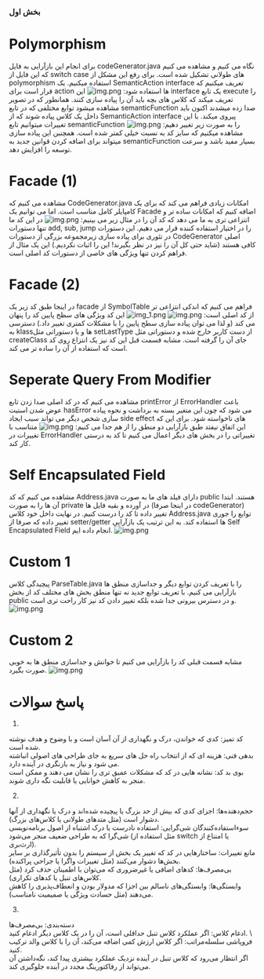 ### بخش اول 

# Polymorphism
برای انجام این بازآرایی به فایل codeGenerator.java نگاه می کنیم و مشاهده می کنیم که این فایل از switch case های طولانی تشکیل شده است. برای رفع این مشکل از polymorphism استفاده میکنیم. یک SemanticAction interface تعریف میکنیم که قرار است برای action ها استفاده شود:
![img.png](screenshots/img.png)
این interface یک تابع execute را تعریف میکند که کلاس های بچه باید آن را پیاده سازی کنند. همانطور که در تصویر مشاهده میشود توابع مختلفی که در تابع semanticFunction صدا زده میشدند اکنون باید داخل یک کلاس پیاده شوند که از SemanticAction interface پیروی میکند. با این تغییرات میتوانیم تابع semanticFunction را به صورت زیر تغییر دهیم:
![img.png](screenshots/img2.png)
مشاهده میکنیم که سایز کد به نسبت خیلی کمتر شده است. همچنین این پیاده سازی میتواند برای اضافه کردن قوانین جدید به semanticFunction بسیار مفید باشد و سرعت توسعه را افزایش دهد.

# Facade (1)
مشاهده می کنیم که CodeGenerator.java امکانات زیادی فراهم می کند که برای یک کامپایلر کامل مناسب است. اما می توانیم یک Facade اضافه کنیم که امکانات ساده تر و انتزاعی تری به ما می دهد که کد آن را در مثال زیر می بینیم:
![img.png](screenshots/img3.png)
در این کد ما تنها دستورات add, sub, jump را در اختیار استفاده کننده قرار می دهیم. این دستورات در تئوری برای پیاده سازی زیرمجموعه بزرگی از دستورات CodeGenerator اصلی کافی هستند (شاید حتی کل آن را نیز در نظر بگیرند! این را اثبات نکردیم.) این یک مثال از فراهم کردن تنها ویژگی های خاصی از دستورات کد اصلی است. 

# Facade (2)
در اینجا طبق کد زیر یک facade از SymbolTable فراهم می کنیم که اندکی انتزاعی تر از کد اصلی است:
![img.png](screenshots/img4.png)
![img_1.png](screenshots/img5.png)
این کد ویژگی های سظخ پایین کد را پنهان می کند (و لذا می توان پیاده سازی سطح پایین را با مشکلات کمتری تغییر داد.) دسترسی به klassها و یا دستوراتی مثل setLastType از دست کاربر خارج شده و دستوراتی مثل createClass جای آن را گرفته است. مشابه قسمت قبل این کد نیز یک انتزاع روی کد است که استفاده از آن را ساده تر می کند. 

# Seperate Query From Modifier
مشاهده می کنیم که در کد اصلی صدا زدن تابع printError از ErrorHandler باعث عوض شدن استیت hasError می شود که چون این متغیر بسته به برداشت و نحوه پیاده سازی شخص دیگر می تواند سبب ایجاد side effect های ناخواسته شود. برای این که این اتفاق نیفتد طبق بازآرایی دو منطق را از هم جدا می کنیم:
![img.png](screenshots/img6.png)
متناسب با تغییرات در ErrorHandler تغییراتی را در بخش های دیگر اعمال می کنیم تا کد به درستی کار کند.

# Self Encapsulated Field
مشاهده می کنیم که کد Address.java دارای فیلد های ما به صورت public هستند. ابتدا آن ها را به صورت private در آورده و بقیه فایل ها (در اینجا صرفا codeGenerator)‌ تغییر داده تا کد را درست کنیم. در نهایت داخل خود کلاس Address.java توابع را جوری تغییر داده که صرفا از setter/getter ها استفاده کند. به این ترتیب یک بازآرایی Self Encapsulated Field انجام داده ایم.
![img.png](screenshots/img7.png)

# Custom 1
پیچیدگی کلاس ParseTable.java را با تعریف کردن توابع دیگر و جداسازی منطق ها بازآرایی می کنیم. با تعریف توابع جدید نه تنها منطق بخش های مختلف کد از بخش public و در دسترس بیرونی جدا شده بلکه تغییر دادن کد نیز کار راحت تری است.
![img.png](screenshots/img8.png)

# Custom 2
مشابه قسمت قبلی کد را بازآرایی می کنیم تا خوانش و جداسازی منطق ها به خوبی صورت بگیرد.
![img.png](screenshots/img9.png)

# پاسخ سوالات 
1.
کد تمیز: کدی که خواندن، درک و نگهداری از آن آسان است و با وضوح و هدف نوشته شده است.
\
بدهی فنی: هزینه ای که از انتخاب راه حل های سریع به جای طراحی های اصولی انباشته می شود و نیاز به بازنگری در آینده دارد.
\
بوی بد کد: نشانه هایی در کد که مشکلات عمیق تری را نشان می دهند و ممکن است منجر به کاهش خوانایی یا قابلیت نگه داری شوند.

2.
حجم‌دهنده‌ها: اجزای کدی که بیش از حد بزرگ یا پیچیده شده‌اند و درک یا نگهداری از آنها دشوار است (مثل متدهای طولانی یا کلاس‌های بزرگ).
\
سوءاستفاده‌کنندگان شی‌گرایی: استفاده نادرست یا درک اشتباه از اصول برنامه‌نویسی شی‌گرا که به طراحی ضعیف منجر می‌شود (مثل استفاده از switch یا امتناع از ارث‌بری).
\
مانع تغییرات: ساختارهایی در کد که تغییر یک بخش از سیستم را بدون تأثیرگذاری بر سایر بخش‌ها دشوار می‌کنند (مثل تغییرات واگرا یا جراحی پراکنده).
\
بی‌مصرف‌ها: کدهای اضافی یا غیرضروری که می‌توان با اطمینان حذف کرد (مثل کلاس‌های تنبل یا کدهای تکراری).
\
وابستگی‌ها: وابستگی‌های ناسالم بین اجزا که مدولار بودن و انعطاف‌پذیری را کاهش می‌دهند (مثل حسادت ویژگی یا صمیمیت نامناسب).

3.
دسته‌بندی: بی‌مصرف‌ها
\
  ادغام کلاس: اگر عملکرد کلاس تنبل حداقلی است، آن را در یک کلاس دیگر ادغام کنید.
\  
  فروپاشی سلسله‌مراتب: اگر کلاس ارزش کمی اضافه می‌کند، آن را با کلاس والد ترکیب کنید.
\
    اگر انتظار می‌رود که کلاس تنبل در آینده نزدیک عملکرد بیشتری پیدا کند، نگه‌داشتن آن می‌تواند از رفاکتورینگ مجدد در آینده جلوگیری کند.